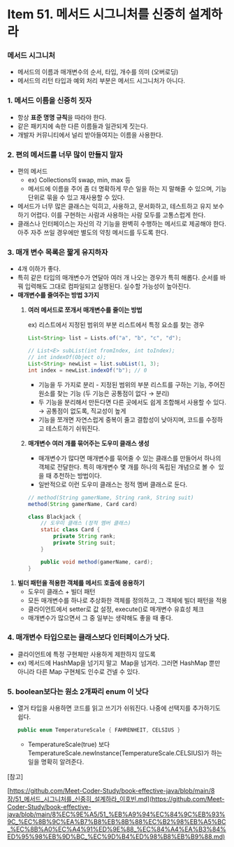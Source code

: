 # Item 51. 메서드 시그니처를 신중히 설계하라

### 메서드 시그니처

- 메서드의 이름과 매개변수의 순서, 타입, 개수를 의미 (오버로딩)
- 메서드의 리턴 타입과 예외 처리 부분은 메서드 시그니처가 아니다.

### **1. 메서드 이름을 신중히 짓자**

- 항상 **표준 명명 규칙**을 따라야 한다.
- 같은 패키지에 속한 다른 이름들과 일관되게 짓는다.
- 개발자 커뮤니티에서 널리 받아들여지는 이름을 사용한다.

### **2. 편의 메서드를 너무 많이 만들지 말자**

- 편의 메서드
    - ex) Collections의 swap, min, max 등
    - 메서드에 이름을 주어 좀 더 명확하게 무슨 일을 하는 지 말해줄 수 있으며, 기능 단위로 묶을 수 있고 재사용할 수 있다.
- 메서드가 너무 많은 클래스는 익히고, 사용하고, 문서화하고, 테스트하고 유지 보수하기 어렵다. 이를 구현하는 사람과 사용하는 사람 모두를 고통스럽게 한다.
- 클래스나 인터페이스는 자신의 각 기능을 완벽히 수행하는 메서드로 제공해야 한다. 아주 자주 쓰일 경우에만 별도의 약칭 메서드를 두도록 한다.

### **3. 매개 변수 목록은 짧게 유지하자**

- 4개 이하가 좋다.
- 특히 같은 타입의 매개변수가 연달아 여러 개 나오는 경우가 특히 해롭다. 순서를 바꿔 입력해도 그대로 컴파일되고 실행된다. 실수할 가능성이 높아진다.
- **매개변수를 줄여주는 방법 3가지**
    1. **여러 메서드로 쪼개서 매개변수를 줄이는 방법**
        
        ex) 리스트에서 지정된 범위의 부분 리스트에서 특정 요소를 찾는 경우
        
        ```java
        List<String> list = Lists.of("a", "b", "c", "d");
        
        // List<E> subList(int fromIndex, int toIndex);
        // int indexOf(Object o);
        List<String> newList = list.subList(1, 3);
        int index = newList.indexOf("b"); // 0
        ```
        
        - 기능을 두 가지로 분리 - 지정된 범위의 부분 리스트를 구하는 기능, 주어진 원소를 찾는 기능 (두 기능은 공통점이 없다 → 분리)
        - 두 기능을 분리해서 만든다면 다른 곳에서도 쉽게 조합해서 사용할 수 있다. → 공통점이 없도록, 직교성이 높게
        - 기능을 쪼개면 자연스럽게 중복이 줄고 결합성이 낮아지며, 코드를 수정하고 테스트하기 쉬워진다.
    
    1. **매개변수 여러 개를 묶어주는 도우미 클래스 생성**
        - 매개변수가 많다면 매개변수를 묶어줄 수 있는 클래스를 만들어서 하나의 객체로 전달한다. 특히 매개변수 몇 개를 하나의 독립된 개념으로 볼 수  있을 때 추천하는 방법이다.
        - 일반적으로 이런 도우미 클래스는 정적 멤버 클래스로 둔다.
        
        ```java
        // method(String gamerName, String rank, String suit)
        method(String gamerName, Card card)
        
        class Blackjack {
            // 도우미 클래스 (정적 멤버 클래스)
            static class Card {
                private String rank;
                private String suit;
            }
        
            public void method(gamerName, card);
        }
        ```
        

1. **빌더 패턴을 적용한 객체를 메서드 호출에 응용하기**
    - 도우미 클래스 + 빌더 패턴
    - 모든 매개변수를 하나로 추상화한 객체를 정의하고, 그 객체에 빌더 패턴을 적용
    - 클라이언트에서 setter로 값 설정, execute()로 매개변수 유효성 체크
    - 매개변수가 많으면서 그 중 일부는 생략해도 좋을 때 좋다.

### **4. 매개변수 타입으로는 클래스보다 인터페이스가 낫다.**

- 클라이언트에 특정 구현체만 사용하게 제한하지 않도록
- ex) 메서드에 HashMap을 넘기지 말고  Map을 넘겨라. 그러면 HashMap 뿐만 아니라 다른 Map 구현체도 인수로 건넬 수 있다.

### **5. boolean보다는 원소 2개짜리 enum 이 낫다**

- 열거 타입을 사용하면 코드를 읽고 쓰기가 쉬워진다. 나중에 선택지를 추가하기도 쉽다.
    
    ```java
    public enum TemperatureScale { FAHRENHEIT, CELSIUS }
    ```
    
    - TemperatureScale(true) 보다 TemperatureScale.newInstance(TemperatureScale.CELSIUS)가 하는 일을 명확히 알려준다.

[참고]

[https://github.com/Meet-Coder-Study/book-effective-java/blob/main/8장/51_메서드_시그니처를_신중히_설계하라_이호빈.md](https://github.com/Meet-Coder-Study/book-effective-java/blob/main/8%EC%9E%A5/51_%EB%A9%94%EC%84%9C%EB%93%9C_%EC%8B%9C%EA%B7%B8%EB%8B%88%EC%B2%98%EB%A5%BC_%EC%8B%A0%EC%A4%91%ED%9E%88_%EC%84%A4%EA%B3%84%ED%95%98%EB%9D%BC_%EC%9D%B4%ED%98%B8%EB%B9%88.md)